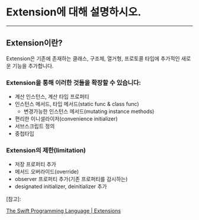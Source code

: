 # Extension에 대해 설명하시오.

---



## Extension이란?

Extension은 기존에 존재하는 클래스, 구조체, 열거형, 프로토콜 타입에 추가적인 새로운 기능을 추가합니다.



### Extension을 통해 이러한 것들을 확장할 수 있습니다:

- 계산 인스턴스, 계산 타입 프로퍼티
- 인스턴스 메서드, 타입 메서드(static func & class func)
  - 변경가능한 인스턴스 메서드(mutating instance methods)
- 편리한 이니셜라이저(convenience initializer)
- 서브스크립트 정의
- 중첩타입 



### Extension의 제한(limitation)

- 저장 프로퍼티 추가
- 메서드 오버라이드(override)
- observer 프로퍼티 추가(기존 프로퍼티를 감시하는)
- designated initializer, deinitializer 추가



[참고]:

[The Swift Programming Language | Extensions](https://docs.swift.org/swift-book/LanguageGuide/Methods.html)